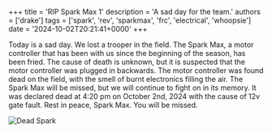 +++
title = 'RIP Spark Max 1'
description = 'A sad day for the team.'
authors = ['drake']
tags = ['spark', 'rev', 'sparkmax', 'frc', 'electrical', 'whoopsie']
date = '2024-10-02T20:21:41+0000'
+++

Today is a sad day. We lost a trooper in the field. The Spark Max, a motor controller that has been with us since the beginning of the season, has been fried. The cause of death is unknown, but it is suspected that the motor controller was plugged in backwards. The motor controller was found dead on the field, with the smell of burnt electronics filling the air. The Spark Max will be missed, but we will continue to fight on in its memory. It was declared dead at 4:20 pm on October 2nd, 2024 with the cause of 12v gate fault. Rest in peace, Spark Max. You will be missed.

![Dead Spark](../assets/rip-spark-max-1/dead_spark.jpg "Dead Spark")